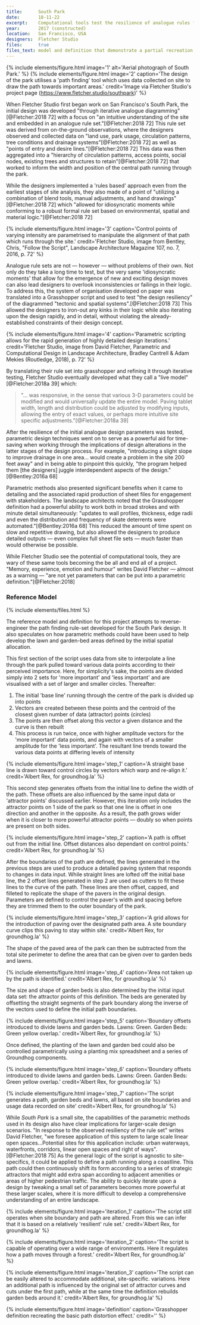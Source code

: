 ```yaml
---
title:      South Park
date:       18-11-22
excerpt:    Computational tools test the resilience of analogue rules for spatial partitioning within a small park.
year:       2017 (constructed)
location:   San Francisco, USA
designers:  Fletcher Studio
files:      true
files_text: model and definition that demonstrate a partial recreation of this project
---
```


{% include elements/figure.html image='1' alt='Aerial photograph of South Park.' %}
{% include elements/figure.html image='2' caption='The design of the park utilises a \'path finding\' tool which uses data collected on site to draw the path towards important areas.' credit='Image via Fletcher Studio\'s project page (https://www.fletcher.studio/southpark)' %}

When Fletcher Studio first began work on San Francisco's South Park, the initial design  was developed "through iterative analogue diagramming"[@Fletcher:2018 72] with a focus on "an intuitive understanding of the site and embedded in an analogue rule set."[@Fletcher:2018 72] This rule set was derived from on-the-ground observations, where the designers observed and collected data on "land use, park usage, circulation patterns, tree conditions and drainage systems"[@Fletcher:2018 72] as well as "points of entry and desire lines."[@Fletcher:2018 72] This data was then aggregated into a "hierarchy of circulation patterns, access points, social nodes, existing trees and structures to retain"[@Fletcher:2018 72] that worked to inform the width and position of the central path running through the park.

While the designers implemented a 'rules based' approach even from the earliest stages of site analysis, they also made of a point of "utilizing a combination of blend tools, manual adjustments, and hand drawings"[@Fletcher:2018 72] which "allowed for idiosyncratic moments while conforming to a robust formal rule set based on environmental, spatial and material logic."[@Fletcher:2018 72]

{% include elements/figure.html image='3' caption='Control points of varying intensity are parametrised to manipulate the alignment of that path which runs through the site.' credit='Fletcher Studio, image from Bentley, Chris, "Follow the Script", Landscape Architecture Magazine 107, no. 7, 2016, p. 72' %}

Analogue rule sets are not — however — without problems of their own. Not only do they take a long time to test, but the very same 'idiosyncratic moments' that allow for the emergence of new and exciting design moves can also lead designers to overlook inconsistencies or failings in their logic. To address this, the system of organisation  developed on paper was translated into a Grasshopper script and used to test "the design resiliency" of the diagrammed "tectonic and spatial systems".[@Fletcher:2018 73] This allowed the designers to iron-out any kinks in their logic while also iterating upon the design rapidly, and in detail, without violating the already-established constraints of their design concept.

{% include elements/figure.html image='4' caption='Parametric scripting allows for the rapid generation of highly detailed design iterations.' credit='Fletcher Studio, image from David Fletcher, Parametric and Computational Design in Landscape Architecture, Bradley Cantrell & Adam Mekies (Routledge, 2018), p. 72' %}

By translating their rule set into grasshopper and refining it through iterative testing, Fletcher Studio eventually developed what they call a "live model"[@Fletcher:2018a 39] which:

> "... was responsive, in the sense that various 3-D parameters could be modified and would universally update the entire model. Paving tablet width, length and distribution could be adjusted by modifying inputs, allowing the entry of exact values, or perhaps more intuitive site specific adjustments."[@Fletcher:2018a 39]

After the resilience of the initial analogue design parameters was tested, parametric design techniques went on to serve as a powerful aid for time-saving when working through the implications of design alterations in the latter stages of the design process. For example, "introducing a slight slope to improve drainage in one area... would create a problem in the site 200 feet away" and in being able to pinpoint this quickly, "the program helped them \[the designers\] juggle interdependent aspects of the design."[@Bentley:2016a 68]

Parametric methods also presented significant benefits when it came to detailing and the associated rapid production of sheet files for engagement with stakeholders. The landscape architects noted that the Grasshopper definition had a powerful ability to work both in broad strokes and with minute detail simultaneously: "updates to wall profiles, thickness, edge radii and even the distribution and frequency of skate deterrents were automated."[@Bentley:2016a 68] This reduced the amount of time spent on slow and repetitive drawing, but also allowed the designers to produce detailed outputs — even complex full sheet file sets — much faster than would otherwise be possible.

While Fletcher Studio see the potential of computational tools, they are wary of these same tools becoming the be all and end all of a project. "Memory, experience, emotion and humour" writes David Fletcher — almost as a warning — "are not yet parameters that can be put into a parametric definition."[@Fletcher:2018]

### Reference Model

{% include elements/files.html %}

The reference model and definition for this project attempts to reverse-engineer the path finding rule-set developed for the South Park design. It also speculates on how parametric methods could have been used to help develop the lawn and garden-bed areas defined by the initial spatial allocation.

This first section of the script uses data from site to interpolate a line through the park pulled toward various data points according to their perceived importance. Here, for simplicity's sake, the points are divided simply into 2 sets for 'more important' and 'less important' and are visualised with a set of larger and smaller circles. Thereafter:

1. The initial 'base line' running through the centre of the park is divided up into points
2. Vectors are created between these points and the centroid of the closest given number of data (attractor) points (circles)
3. The points are then offset along this vector a given distance and the curve is then rebuilt
4. This process is run twice, once with higher amplitude vectors for the 'more important' data points, and again with vectors of a smaller amplitude for the 'less important'. The resultant line trends toward the various data points at differing levels of intensity

{% include elements/figure.html image='step_1' caption='A straight base line is drawn toward control circles by vectors which warp and re-align it.'  credit='Albert Rex, for groundhog.la' %}

This second step generates offsets from the initial line to define the width of the path. These offsets are also influenced by the same input data or 'attractor points' discussed earlier. However, this iteration only includes the attractor points on 1 side of the park so that one line is offset in one direction and another in the opposite. As a result, the path grows wider when it is closer to more powerful attractor points — doubly so when points are present on both sides.

{% include elements/figure.html image='step_2' caption='A path is offset out from the initial line. Offset distances also dependant on control points.'  credit='Albert Rex, for groundhog.la' %}

After the boundaries of the path are defined, the lines generated in the previous steps are used to produce a detailed paving system that responds to changes in data input. While straight lines are lofted off the initial base line, the 2 offset lines generated in step 2 are used as cutters to fit these lines to the curve of the path. These lines are then offset, capped, and filleted to replicate the shape of the pavers in the original design. Parameters are defined to control the paver's width and spacing before they are trimmed them to the outer boundary of the park.

{% include elements/figure.html image='step_3' caption='A grid allows for the introduction of paving over the designated path area. A site boundary curve clips this paving to stay within site.'  credit='Albert Rex, for groundhog.la' %}

The shape of the paved area of the park can then be  subtracted from the total site perimeter to define the area that can be given over to garden beds and lawns.

{% include elements/figure.html image='step_4' caption='Area not taken up by the path is identified.' credit='Albert Rex, for groundhog.la' %}

The size and shape of garden beds is also determined by the initial input data set: the attractor points of this definition. The beds are generated by offsetting the straight segments of the park boundary along the inverse of the vectors used to define the initial path boundaries.

{% include elements/figure.html image='step_5' caption='Boundary offsets introduced to divide lawns and garden beds. Lawns: Green. Garden Beds: Green yellow overlap.'  credit='Albert Rex, for groundhog.la' %}

Once defined, the planting of the lawn and garden bed could also be controlled parametrically using a planting mix spreadsheet and a series of Groundhog components.

{% include elements/figure.html image='step_6' caption='Boundary offsets introduced to divide lawns and garden beds. Lawns: Green. Garden Beds: Green yellow overlap.'  credit='Albert Rex, for groundhog.la' %}

{% include elements/figure.html image='step_7' caption='The script generates a path, garden beds and lawns, all based on site boundaries and usage data recorded on site'  credit='Albert Rex, for groundhog.la' %}

While *South Park* is a small site, the capabilities of the parametric methods used in its design also have clear implications for larger-scale design scenarios. "In response to the observed resiliency of the rule set" writes David Fletcher, "we foresee application of this system to large scale linear open spaces...Potential sites for this application include: urban waterways, waterfronts, corridors, linear open spaces and right of ways".[@Fletcher:2018 75] As the general logic of the script is agnostic to site-specifics, it could be applied to define a path running along a coastline. This path could then continuously shift its form according to a series of strategic attractors that might add extra span according to adjacent amenities or areas of higher pedestrian traffic. The ability to quickly iterate upon a design by tweaking a small set of parameters becomes more powerful at these larger scales, where it is more difficult to develop a comprehensive understanding of an entire landscape.

{% include elements/figure.html image='iteration_1' caption='The script still operates when site boundary and path are altered. From this we can infer that it is based on a relatively \'resilient\' rule set.'  credit='Albert Rex, for groundhog.la' %}

{% include elements/figure.html image='iteration_2' caption='The script is capable of operating over a wide range of environments. Here it regulates how a path moves through a forest.'  credit='Albert Rex, for groundhog.la' %}

{% include elements/figure.html image='iteration_3' caption='The script can be easily altered to accommodate additional, site-specific. variations. Here an additional path is influenced by the original set of attractor curves and cuts under the first path, while at the same time the definition rebuilds garden beds around it.' credit='Albert Rex, for groundhog.la' %}

{% include elements/figure.html image='definition' caption='Grasshopper definition recreating the basic path distortion effect.' credit='' %}


